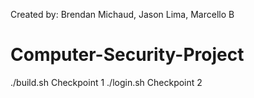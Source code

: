 Created by: Brendan Michaud, Jason Lima, Marcello B 
# Computer-Security-Project
./build.sh Checkpoint 1
./login.sh Checkpoint 2
